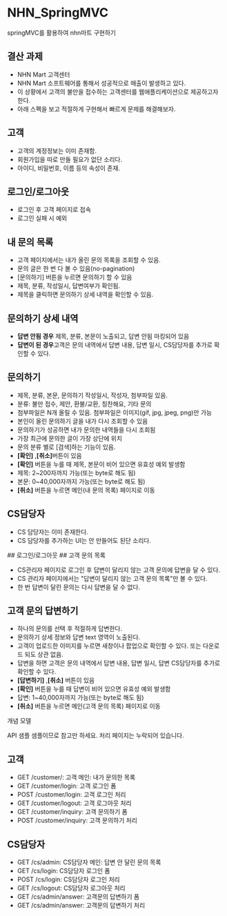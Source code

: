 # NHN_SpringMVC
springMVC를 활용하여 nhn마트 구현하기

## 결산 과제
<ul>
  <li>NHN Mart 고객센터</li>
<li> NHN Mart 소프트웨어를 통해서 성공적으로 매출이 발생하고 있다.</li>
<li> 이 상황에서 고객의 불만을 접수하는 고객센터를 웹애플리케이션으로 제공하고자 한다.</li>
<li> 아래 스펙을 보고 적절하게 구현해서 빠르게 문제를 해결해보자.</li>
</ul>
  


## 고객
<ul>
  <li>고객의 계정정보는 이미 존재함.</li>
<li>회원가입을 따로 만들 필요가 없단 소리다.</li>
<li>아이디, 비밀번호, 이름 등의 속성이 존재.</li>
</ul>

## 로그인/로그아웃
<ul>
  <li>로그인 후 고객 페이지로 접속</li>
<li>로그인 실패 시 예외</li>
</ul>

## 내 문의 목록
<ul>
  <li>고객 페이지에서는 내가 올린 문의 목록을 조회할 수 있음.</li>
<li>문의 글은 한 번 다 볼 수 있음(no-pagination)</li>
<li>[문의하기] 버튼을 누르면 문의하기 할 수 있음</li>
<li>제목, 분류, 작성일시, 답변여부가 확인됨.</li>
<li>제목을 클릭하면 문의하기 상세 내역을 확인할 수 있음.</li>
</ul>

## 문의하기 상세 내역
<ul>
<li><b>답변 안됨 경우</b> 제목, 분류, 본문이 노출되고, 답변 안됨 마킹되어 있음</li>
<li><b>답변이 된 경우</b>고객은 문의 내역에서 답변 내용, 답변 일시, CS담당자를 추가로 확인할 수 있다.</li>
</ul>

## 문의하기
<ul>
  <li>제목, 분류, 본문, 문의하기 작성일시, 작성자, 첨부파일 있음.</li>
<li>분류: 불만 접수, 제안, 환불/교환, 칭찬해요, 기타 문의</li>
<li>첨부파일은 N개 올릴 수 있음. 첨부파일은 이미지(gif, jpg, jpeg, png)만 가능</li>
<li>본인이 올린 문의하기 글을 내가 다시 조회할 수 있음</li>
<li>문의하기가 성공하면 내가 문의한 내역들을 다시 조회됨</li>
<li>가장 최근에 문의한 글이 가장 상단에 위치</li>
<li>문의 분류 별로 [검색]하는 기능이 있음.</li>
  <li><b>[확인]</b> ,<b>[취소]</b>버튼이 있음</li>
  <li><b>[확인]</b> 버튼을 누를 때 제목, 본문이 비어 있으면 유효성 예외 발생함</li>
<li>제목: 2~200자까지 가능(또는 byte로 해도 됨)</li>
<li>본문: 0~40,000자까지 가능(또는 byte로 해도 됨)</li>
<li><b>[취소]</b> 버튼을 누르면 메인(내 문의 목록) 페이지로 이동</li>
</ul>

## CS담당자
<ul>
  <li>CS 담당자는 이미 존재한다.</li>
<li>CS 담당자를 추가하는 UI는 안 만들어도 된단 소리다.</li>
</ul>
## 로그인/로그아웃
## 고객 문의 목록
<ul>
  <li>CS관리자 페이지로 로그인 후 답변이 달리지 않는 고객 문의에 답변을 달 수 있다.</li>
<li>CS 관리자 페이지에서는 "답변이 달리지 않는 고객 문의 목록"만 볼 수 있다.</li>
<li>한 번 답변이 달린 문의는 다시 답변을 달 수 없다.</li>
</ul>

## 고객 문의 답변하기
<ul>
  <li>하나의 문의를 선택 후 적절하게 답변한다.</li>
<li>문의하기 상세 정보와 답변 text 영역이 노출된다.</li>
<li>고객이 업로드한 이미지를 누르면 새창이나 팝업으로 확인할 수 있다. 또는 다운로드 되도 상관 없음.</li>
<li>답변을 하면 고객은 문의 내역에서 답변 내용, 답변 일시, 답변 CS담당자를 추가로 확인할 수 있다.</li>
<li><b>[답변하기]</b> ,<b>[취소]</b> 버튼이 있음</li>
<li><b>[확인]</b> 버튼을 누를 때 답변이 비어 있으면 유효성 예외 발생함</li>
<li>답변: 1~40,000자까지 가능(또는 byte로 해도 됨)</li>
<li><b>[취소]</b> 버튼을 누르면 메인(고객 문의 목록) 페이지로 이동</li>
</ul>

개념 모델

API 샘플
샘플이므로 참고만 하세요.
처리 페이지는 누락되어 있습니다.

## 고객
<ul>
  <li>GET /customer/: 고객 메인: 내가 문의한 목록</li>
<li>GET /customer/login: 고객 로그인 폼</li>
<li>POST /customer/login: 고객 로그인 처리</li>
<li>GET /customer/logout: 고객 로그아웃 처리</li>
<li>GET /customer/inquiry: 고객 문의하기 폼</li>
<li>POST /customer/inquiry: 고객 문의하기 처리</li>
</ul>

## CS담당자
<ul>
  <li>GET /cs/admin: CS담당자 메인: 답변 안 달린 문의 목록</li>
<li>GET /cs/login: CS담당자 로그인 폼</li>
<li>POST /cs/login: CS담당자 로그인 처리</li>
<li>GET /cs/logout: CS담당자 로그아웃 처리</li>
<li>GET /cs/admin/answer: 고객문의 답변하기 폼</li>
<li>GET /cs/admin/answer: 고객문의 답변하기 처리</li>
</ul>

